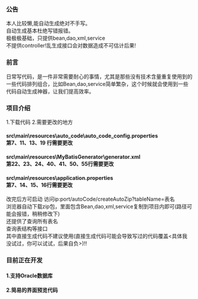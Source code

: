 ### 公告

本人比较懒,能自动生成绝对不手写。<br>
自动生成基本杜绝写错报错。<br>
极极极基础，只提供bean,dao,xml,service<br>
不提供controller!乱生成接口会对数据造成不可估计后果!<br>

### 前言

日常写代码，是一件非常需要耐心的事情，尤其是那些没有技术含量重复使用到的一些代码排列组合，比如Bean,dao,service简单繁杂，这个时候就会使用到一些代码自动生成神器，让我们提高效率。

### 项目介绍
  
1.下载代码
2.需要更改的地方
#### src\main\resources\auto_code\auto_code_config.properties <br>第7、11、13、19 行需要更改
#### src\main\resources\MyBatisGenerator\generator.xml <br>第22、23、24、40、41、50、55行需要更改
#### src\main\resources\application.properties <br>第7、14、15、16行需要更改
改完后方可启动
访问ip:port/autoCode/createAutoZip?tableName=表名<br>
浏览器自动下载zip包，里面包含Bean,dao,xml,service复制到项目内即可(路径可能会报错，稍稍修改下)<br>
还提供了查询所有表名<br>
查询表结构等接口<br>
其中直接生成代码不建议使用(直接生成代码可能会导致写过的代码覆盖<具体我没试过，你可以试试，后果自负>)!!<br>

### 目前正在开发<br>
#### 1.支持Oracle数据库<br>
#### 2.简易的界面预览代码<br>
